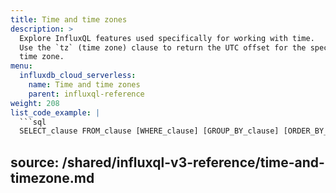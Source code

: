 ```yaml
---
title: Time and time zones
description: >
  Explore InfluxQL features used specifically for working with time.
  Use the `tz` (time zone) clause to return the UTC offset for the specified
  time zone.
menu:
  influxdb_cloud_serverless:
    name: Time and time zones
    parent: influxql-reference
weight: 208
list_code_example: |
  ```sql
  SELECT_clause FROM_clause [WHERE_clause] [GROUP_BY_clause] [ORDER_BY_clause] [LIMIT_clause] [OFFSET_clause] [SLIMIT_clause] [SOFFSET_clause] tz('<time_zone>')
  ```

source: /shared/influxql-v3-reference/time-and-timezone.md
---
```

